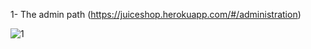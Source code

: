 1- The admin path (https://juiceshop.herokuapp.com/#/administration)

![1](https://github.com/user-attachments/assets/f91dcc9a-6021-4f38-900f-5622a5d09f1e)

